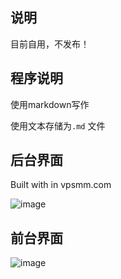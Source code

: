## 说明

目前自用，不发布！

## 程序说明

使用markdown写作

使用文本存储为`.md` 文件 

## 后台界面

Built with  in vpsmm.com

![image](https://user-images.githubusercontent.com/19650297/187564974-9b4f0d2c-7e23-49db-93ad-866047b6c201.png)

 

## 前台界面

![image](https://user-images.githubusercontent.com/19650297/187565068-eebd9a89-df3a-482c-a643-8ea768bc95dc.png)
